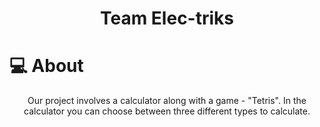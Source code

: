 <h1 align = "center">Team Elec-triks</h1>

# 💻 About

<p align = "center">Our project involves a calculator along with a game - "Tetris". In the calculator you can choose between three different types to calculate.</p>
